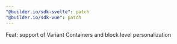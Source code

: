```yaml
---
"@builder.io/sdk-svelte": patch
"@builder.io/sdk-vue": patch
---
```


Feat: support of Variant Containers and block level personalization
